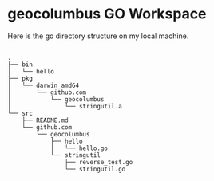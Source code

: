 # geocolumbus GO Workspace

Here is the go directory structure on my local machine.

<code>
.
├── bin
│   └── hello
├── pkg
│   └── darwin_amd64
│       └── github.com
│           └── geocolumbus
│               └── stringutil.a
└── src
    ├── README.md
    └── github.com
        └── geocolumbus
            ├── hello
            │   └── hello.go
            └── stringutil
                ├── reverse_test.go
                └── stringutil.go
  </code>
